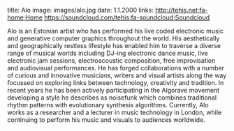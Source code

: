 title: Alo
image: images/alo.jpg
date: 1.1.2000
links: http://tehis.net;fa-home;Home
       https://soundcloud.com/tehis;fa-soundcloud;Soundcloud

Alo is an Estonian artist who has performed his live coded electronic music and generative computer graphics throughout the world. His aesthetically and geographically restless lifestyle has enabled him to traverse a diverse range of musical worlds including DJ-ing electronic dance music, live electronic jam sessions, electroacoustic composition, free improvisation and audiovisual performances. He has forged collaborations with a number of curious and innovative musicians, writers and visual artists along the way focussed on exploring links between technology, creativity and tradition. In recent years he has been actively participating in the Algorave movement developing a style he describes as noisefunk which combines traditional rhythm patterns with evolutionary synthesis algorithms. Currently, Alo works as a researcher and a lecturer in music technology in London, while continuing to perform his music and visuals to audiences worldwide.
